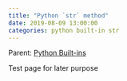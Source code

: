 ```yaml
---
title: "Python `str` method"
date: 2019-08-09 13:00:00
categories: python built-in str
---
```

Parent: [Python Built-ins](2019-08-09-python-built-ins.md)

Test page for later purpose

